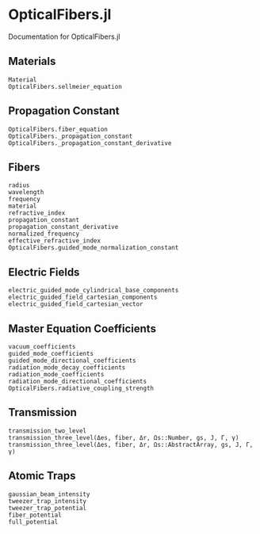 # OpticalFibers.jl

Documentation for OpticalFibers.jl

## Materials
```@docs
Material
OpticalFibers.sellmeier_equation
```

## Propagation Constant
```@docs
OpticalFibers.fiber_equation
OpticalFibers._propagation_constant
OpticalFibers._propagation_constant_derivative
```

## Fibers
```@docs
radius
wavelength
frequency
material
refractive_index
propagation_constant
propagation_constant_derivative
normalized_frequency
effective_refractive_index
OpticalFibers.guided_mode_normalization_constant
```

## Electric Fields
```@docs
electric_guided_mode_cylindrical_base_components
electric_guided_field_cartesian_components
electric_guided_field_cartesian_vector
```

## Master Equation Coefficients
```@docs
vacuum_coefficients
guided_mode_coefficients
guided_mode_directional_coefficients
radiation_mode_decay_coefficients
radiation_mode_coefficients
radiation_mode_directional_coefficients
OpticalFibers.radiative_coupling_strength
```

## Transmission
```@docs
transmission_two_level
transmission_three_level(Δes, fiber, Δr, Ωs::Number, gs, J, Γ, γ)
transmission_three_level(Δes, fiber, Δr, Ωs::AbstractArray, gs, J, Γ, γ)
```

## Atomic Traps
```@docs
gaussian_beam_intensity
tweezer_trap_intensity
tweezer_trap_potential
fiber_potential
full_potential
```

